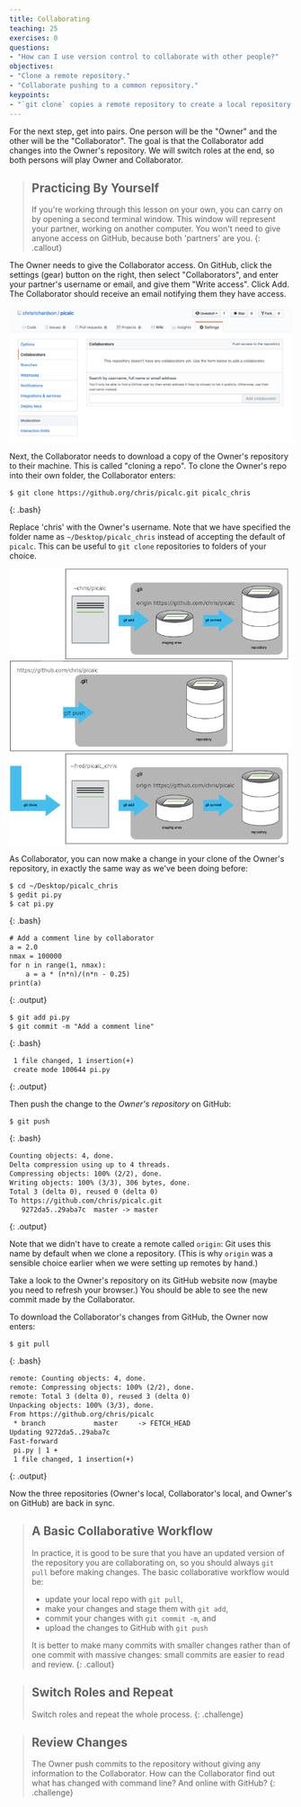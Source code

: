 ```yaml
---
title: Collaborating
teaching: 25
exercises: 0
questions:
- "How can I use version control to collaborate with other people?"
objectives:
- "Clone a remote repository."
- "Collaborate pushing to a common repository."
keypoints:
- "`git clone` copies a remote repository to create a local repository with a remote called `origin` automatically set up."
---
```


For the next step, get into pairs.  One person will be the "Owner" and the other
will be the "Collaborator". The goal is that the Collaborator add changes into
the Owner's repository. We will switch roles at the end, so both persons will
play Owner and Collaborator.

> ## Practicing By Yourself
>
> If you're working through this lesson on your own, you can carry on by opening
> a second terminal window.
> This window will represent your partner, working on another computer. You
> won't need to give anyone access on GitHub, because both 'partners' are you.
{: .callout}

The Owner needs to give the Collaborator access. On GitHub, click
the settings (gear) button on the right, then select "Collaborators",
and enter your partner's username or email, and give them
"Write access". Click Add. The Collaborator should receive an email
notifying them they have access.

![Adding Collaborators on GitHub](../fig/github-add-collaborators.png)

Next, the Collaborator needs to download a copy of the Owner's
repository to their  machine. This is called "cloning a repo". To
clone the Owner's repo into their own folder, the Collaborator enters:

~~~
$ git clone https://github.org/chris/picalc.git picalc_chris
~~~
{: .bash}

Replace 'chris' with the Owner's username. Note that we have specified
the folder name as `~/Desktop/picalc_chris` instead of accepting the
default of `picalc`. This can be useful to `git clone` repositories to
folders of your choice.

![After Creating Clone of Repository](../fig/github-collaboration.png)

As Collaborator, you can now make a change in your clone of the
Owner's repository, in exactly the same way as we've been doing before:

~~~
$ cd ~/Desktop/picalc_chris
$ gedit pi.py
$ cat pi.py
~~~
{: .bash}

~~~
# Add a comment line by collaborator
a = 2.0
nmax = 100000
for n in range(1, nmax):
    a = a * (n*n)/(n*n - 0.25)
print(a)
~~~
{: .output}

~~~
$ git add pi.py
$ git commit -m "Add a comment line"
~~~
{: .bash}

~~~
 1 file changed, 1 insertion(+)
 create mode 100644 pi.py
~~~
{: .output}

Then push the change to the *Owner's repository* on GitHub:

~~~
$ git push
~~~
{: .bash}

~~~
Counting objects: 4, done.
Delta compression using up to 4 threads.
Compressing objects: 100% (2/2), done.
Writing objects: 100% (3/3), 306 bytes, done.
Total 3 (delta 0), reused 0 (delta 0)
To https://github.com/chris/picalc.git
   9272da5..29aba7c  master -> master
~~~
{: .output}

Note that we didn't have to create a remote called `origin`: Git uses this
name by default when we clone a repository.  (This is why `origin` was a
sensible choice earlier when we were setting up remotes by hand.)

Take a look to the Owner's repository on its GitHub website now (maybe you need
to refresh your browser.) You should be able to see the new commit made by the
Collaborator.

To download the Collaborator's changes from GitHub, the Owner now enters:

~~~
$ git pull
~~~
{: .bash}

~~~
remote: Counting objects: 4, done.
remote: Compressing objects: 100% (2/2), done.
remote: Total 3 (delta 0), reused 3 (delta 0)
Unpacking objects: 100% (3/3), done.
From https://github.org/chris/picalc
 * branch            master     -> FETCH_HEAD
Updating 9272da5..29aba7c
Fast-forward
 pi.py | 1 +
 1 file changed, 1 insertion(+)
~~~
{: .output}

Now the three repositories (Owner's local, Collaborator's local, and Owner's on
GitHub) are back in sync.

> ## A Basic Collaborative Workflow
>
> In practice, it is good to be sure that you have an updated version of the
> repository you are collaborating on, so you should always `git pull` before making
> changes. The basic collaborative workflow would be:
>
> * update your local repo with `git pull`,
> * make your changes and stage them with `git add`,
> * commit your changes with `git commit -m`, and
> * upload the changes to GitHub with `git push`
>
> It is better to make many commits with smaller changes rather than
> of one commit with massive changes: small commits are easier to
> read and review.
{: .callout}

> ## Switch Roles and Repeat
>
> Switch roles and repeat the whole process.
{: .challenge}

> ## Review Changes
>
> The Owner push commits to the repository without giving any information
> to the Collaborator. How can the Collaborator find out what has changed with
> command line? And online with GitHub?
{: .challenge}
